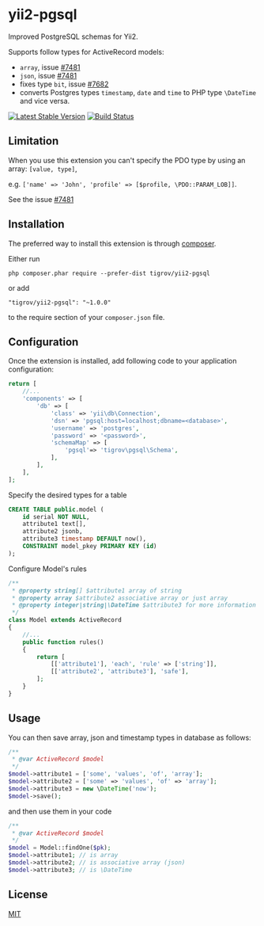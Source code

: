 yii2-pgsql
==============

Improved PostgreSQL schemas for Yii2.

Supports follow types for ActiveRecord models:
* `array`, issue [#7481](https://github.com/yiisoft/yii2/issues/7481)
* `json`, issue [#7481](https://github.com/yiisoft/yii2/issues/7481)
* fixes type `bit`, issue [#7682](https://github.com/yiisoft/yii2/issues/7682)
* converts Postgres types `timestamp`, `date` and `time` to PHP type `\DateTime` and vice versa.

[![Latest Stable Version](https://poser.pugx.org/Tigrov/yii2-pgsql/v/stable)](https://packagist.org/packages/Tigrov/yii2-pgsql)
[![Build Status](https://travis-ci.org/Tigrov/yii2-pgsql.svg?branch=master)](https://travis-ci.org/Tigrov/yii2-pgsql)

Limitation
------------

When you use this extension you can't specify the PDO type by using an array: `[value, type]`,

e.g. `['name' => 'John', 'profile' => [$profile, \PDO::PARAM_LOB]]`.

See the issue [#7481](https://github.com/yiisoft/yii2/issues/7481)

Installation
------------

The preferred way to install this extension is through [composer](http://getcomposer.org/download/).

Either run

```
php composer.phar require --prefer-dist tigrov/yii2-pgsql
```

or add

```
"tigrov/yii2-pgsql": "~1.0.0"
```

to the require section of your `composer.json` file.

 
Configuration
-------------
Once the extension is installed, add following code to your application configuration:

```php
return [
    //...
    'components' => [
        'db' => [
            'class' => 'yii\db\Connection',
            'dsn' => 'pgsql:host=localhost;dbname=<database>',
            'username' => 'postgres',
            'password' => '<password>',
            'schemaMap' => [
                'pgsql'=> 'tigrov\pgsql\Schema',
            ],
        ],
    ],
];
```

Specify the desired types for a table
```sql
CREATE TABLE public.model (
    id serial NOT NULL,
    attribute1 text[],
    attribute2 jsonb,
    attribute3 timestamp DEFAULT now(),
    CONSTRAINT model_pkey PRIMARY KEY (id)
);
```

Configure Model's rules
```php
/**
 * @property string[] $attribute1 array of string
 * @property array $attribute2 associative array or just array
 * @property integer|string|\DateTime $attribute3 for more information about the type see \Yii::$app->formatter->asDatetime()
 */
class Model extends ActiveRecord
{
    //...
    public function rules()
    {
        return [
            [['attribute1'], 'each', 'rule' => ['string']],
            [['attribute2', 'attribute3'], 'safe'],
        ];
    }
}
```
	
Usage
-----

You can then save array, json and timestamp types in database as follows:

```php
/**
 * @var ActiveRecord $model
 */
$model->attribute1 = ['some', 'values', 'of', 'array'];
$model->attribute2 = ['some' => 'values', 'of' => 'array'];
$model->attribute3 = new \DateTime('now');
$model->save();
```

and then use them in your code
```php
/**
 * @var ActiveRecord $model
 */
$model = Model::findOne($pk);
$model->attribute1; // is array
$model->attribute2; // is associative array (json)
$model->attribute3; // is \DateTime
```

License
-------

[MIT](LICENSE)

